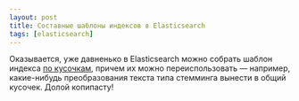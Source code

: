 ```yaml
---
layout: post
title: Составные шаблоны индексов в Elasticsearch
tags: [elasticsearch]
---
```

Оказывается, уже давненько в Elasticsearch можно собрать шаблон индекса [по кусочкам](https://www.elastic.co/guide/en/elasticsearch/reference/current/index-templates.html), причем их можно переиспользовать — например, какие-нибудь преобразования текста типа стемминга вынести в общий кусочек. Долой копипасту!

